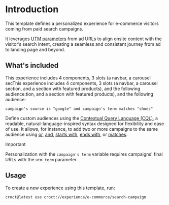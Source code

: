 # Introduction

This template defines a personalized experience for e-commerce visitors coming from paid search campaigns.

It leverages [UTM parameters](https://docs.croct.com/reference/cql/data-types/marketing?utm_medium=cli&utm_source=template&utm_campaign=00000000.CO.DE.e_commerce&utm_content=instagram_campaign) from ad URLs to align onsite content with the visitor’s search intent, creating a seamless and consistent journey from ad to landing page and beyond.

## What's included

This experience includes 4 components, 3 slots (a navbar, a carousel secThis experience includes 4 components, 3 slots (a navbar, a carousel section, and a section with featured products), and the following audience:tion, and a section with featured products), and the following audience:

```cql
campaign's source is "google" and campaign's term matches "shoes"
```

Define custom audiences using the [Contextual Query Language (CQL)](https://docs.croct.com/reference/cql/introduction?utm_medium=cli&utm_source=template&utm_campaign=00000000.CO.DE.e_commerce&utm_content=search_campaign), a readable, natural-language-inspired syntax designed for flexibility and ease of use. It allows, for instance, to add two or more campaigns to the same audience using [or](https://docs.croct.com/reference/cql/expressions/operations/logical#or), [and](https://docs.croct.com/reference/cql/expressions/operations/logical#and), [starts with](https://docs.croct.com/reference/cql/expressions/tests/string#starts-with), [ends with](https://docs.croct.com/reference/cql/expressions/tests/string#ends-with), or [matches](https://docs.croct.com/reference/cql/expressions/tests/string#matches).

> [!IMPORTANT]
> Personalization with the `campaign's term` variable requires campaigns' final URLs with the `utm_term` parameter.

## Usage

To create a new experience using this template, run:

```js-pm
croct@latest use croct://experience/e-commerce/search-campaign
```
